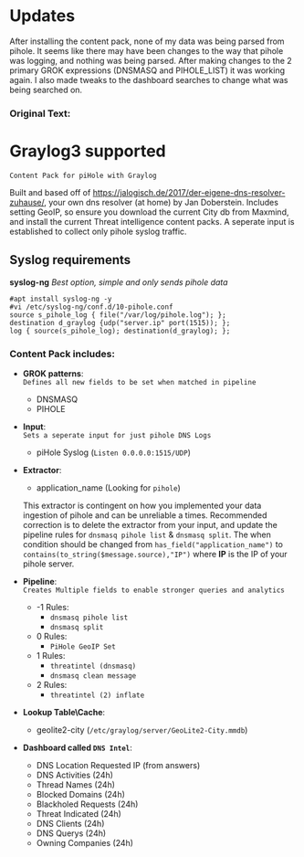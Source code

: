 # Updates
After installing the content pack, none of my data was being parsed from pihole. It seems like there may have been changes to the way that pihole was logging, and nothing was being parsed. After making changes to the 2 primary GROK expressions (DNSMASQ and PIHOLE_LIST) it was working again. I also made tweaks to the dashboard searches to change what was being searched on. 

### Original Text:
# Graylog3 supported
``Content Pack for piHole with Graylog``  
  
Built and based off of https://jalogisch.de/2017/der-eigene-dns-resolver-zuhause/, your own dns resolver (at home) by Jan Doberstein. Includes setting GeoIP, so ensure you download the current City db from Maxmind, and install the current Threat intelligence content packs. A seperate input is established to collect only pihole syslog traffic.

## Syslog requirements
**syslog-ng** *Best option, simple and only sends pihole data*
```
#apt install syslog-ng -y
#vi /etc/syslog-ng/conf.d/10-pihole.conf
source s_pihole_log { file("/var/log/pihole.log"); };
destination d_graylog {udp("server.ip" port(1515)); };
log { source(s_pihole_log); destination(d_graylog); };
```


### Content Pack includes:

* **GROK patterns**:  
``Defines all new fields to be set when matched in pipeline``
  * DNSMASQ
  * PIHOLE
  
* **Input**:  
``Sets a seperate input for just pihole DNS Logs``
  * piHole Syslog (``Listen 0.0.0.0:1515/UDP``)
  
* **Extractor**:
  * application_name (Looking for ``pihole``)

  This extractor is contingent on how you implemented your data ingestion of pihole and can be unreliable a times. Recommended correction is to delete the extractor from your input, and update the pipeline rules for ``dnsmasq pihole list`` & ``dnsmasq split``. The when condition should be changed from ``has_field("application_name")`` to ``contains(to_string($message.source),"IP")`` where **IP** is the IP of your pihole server.


* **Pipeline**:  
``Creates Multiple fields to enable stronger queries and analytics``
  * -1 Rules:
    * ``dnsmasq pihole list``
    * ``dnsmasq split``
  * 0 Rules:
    * ``PiHole GeoIP Set``
  * 1 Rules:
    * ``threatintel (dnsmasq)``
    * ``dnsmasq clean message``
  * 2 Rules:
    * ``threatintel (2) inflate``
  
* **Lookup Table\Cache**:
  * geolite2-city (``/etc/graylog/server/GeoLite2-City.mmdb``)
  
* **Dashboard called ``DNS Intel``**:
  * DNS Location Requested IP (from answers)
  * DNS Activities (24h)
  * Thread Names (24h)
  * Blocked Domains (24h)
  * Blackholed Requests (24h)
  * Threat Indicated (24h)
  * DNS Clients (24h)
  * DNS Querys (24h)
  * Owning Companies (24h)
